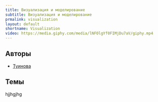 ```yaml
---
title: Визуализация и моделирование
subtitle: Визуализация и моделирование
prmalink: visualization
layout: default
shortname: Visualization
video: https://media.giphy.com/media/lNFOlgYf0FIMjDu7aV/giphy.mp4
---
```


## Авторы

+ [Туинова](Tuinova)

## Темы

hjjhgjhg
